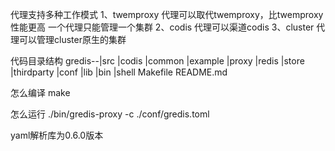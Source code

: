 代理支持多种工作模式
1、twemproxy
代理可以取代twemproxy，比twemproxy性能更高
一个代理只能管理一个集群
2、codis
代理可以渠道codis
3、cluster
代理可以管理cluster原生的集群


代码目录结构
gredis--|src
			|codis
			|common
			|example
			|proxy
			|redis
			|store
			|thirdparty
		|conf
		|lib
		|bin
		|shell
		Makefile
		README.md

怎么编译
make	

怎么运行
./bin/gredis-proxy -c ./conf/gredis.toml 

yaml解析库为0.6.0版本